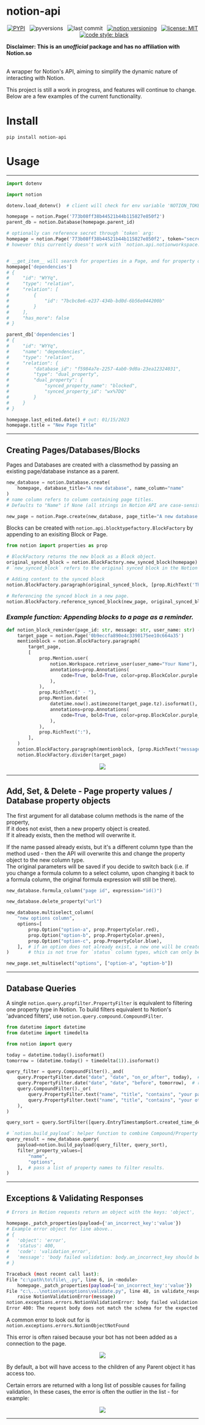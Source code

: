 # notion-api

<p align="center">
    <a href="https://pypi.org/project/notion-api"><img alt="PYPI" src="https://img.shields.io/pypi/v/notion-api"></a>
    &nbsp;
    <img alt="pyversions" src="https://img.shields.io/pypi/pyversions/notion-api"></a>
    &nbsp;
    <img alt="last commit" src="https://img.shields.io/github/last-commit/ayvi-0001/notion-api?color=%239146ff"></a>
    &nbsp;
    <a href="https://developers.notion.com/reference/versioning"><img alt="notion versioning" src="https://img.shields.io/static/v1?label=notion-API-version&message=2022-06-28&color=%232e1a00"></a>
    &nbsp;
    <a href="https://github.com/ayvi-0001/notion-api/blob/main/LICENSE"><img alt="license: MIT" src="https://img.shields.io/static/v1?label=license&message=MIT&color=informational"></a>
    &nbsp;
    <a href="https://github.com/psf/black"><img alt="code style: black" src="https://img.shields.io/badge/code%20style-black-000000.svg"></a>
</p>

__Disclaimer: This is an _unofficial_ package and has no affiliation with Notion.so__  
<br>

A wrapper for Notion's API, aiming to simplify the dynamic nature of interacting with Notion.  

This project is still a work in progress, and features will continue to change. Below are a few examples of the current functionality. 

# Install
```
pip install notion-api
```

# Usage
---
```py
import dotenv

import notion

dotenv.load_dotenv()  # client will check for env variable 'NOTION_TOKEN',

homepage = notion.Page('773b08ff38b44521b44b115827e850f2')
parent_db = notion.Database(homepage.parent_id)

# optionally can reference secret through `token` arg:
homepage = notion.Page('773b08ff38b44521b44b115827e850f2', token="secret_n2m52d1***")
# however this currently doesn't work with `notion.api.notionworkspace.Workspace`.


# __get_item__ will search for properties in a Page, and for property objects in a Database.
homepage['dependencies']
# {
#     "id": "WYYq",
#     "type": "relation",
#     "relation": [
#         {
#             "id": "7bcbc8e6-e237-434b-bd0d-6b56e044200b"
#         }
#     ],
#     "has_more": false
# }

parent_db['dependencies']
# {
#     "id": "WYYq",
#     "name": "dependencies",
#     "type": "relation",
#     "relation": {
#         "database_id": "f5984a7e-2257-4ab0-9d0a-23ea12324031",
#         "type": "dual_property",
#         "dual_property": {
#             "synced_property_name": "blocked",
#             "synced_property_id": "wx%7DQ"
#         }
#     }
# }

homepage.last_edited.date() # out: 01/15/2023
homepage.title = "New Page Title"
```

---
## Creating Pages/Databases/Blocks

Pages and Databases are created with a classmethod by passing an existing page/database instance as a parent.

```py
new_database = notion.Database.create(
    homepage, database_title="A new database", name_column="name"
) 
# name column refers to column containing page titles. 
# Defaults to "Name" if None (all strings in Notion API are case-sensitive).

new_page = notion.Page.create(new_database, page_title="A new database row")
```

Blocks can be created with `notion.api.blocktypefactory.BlockFactory` by appending to an exisiting Block or Page.
```py
from notion import properties as prop

# BlockFactory returns the new block as a Block object.
original_synced_block = notion.BlockFactory.new_synced_block(homepage)
# `new_synced_block` refers to the original synced block in the Notion UI.

# Adding content to the synced block
notion.BlockFactory.paragraph(original_synced_block, [prop.RichText('This is a synced block.')])

# Referencing the synced block in a new page.
notion.BlockFactory.reference_synced_block(new_page, original_synced_block.id)
```

### _Example function: Appending blocks to a page as a reminder._

```py
def notion_block_reminder(page_id: str, message: str, user_name: str) -> None:
    target_page = notion.Page('0b9eccfa890e4c3390175ee10c664a35')
    mentionblock = notion.BlockFactory.paragraph(
        target_page,
        [
            prop.Mention.user(
                notion.Workspace.retrieve_user(user_name="Your Name"),
                annotations=prop.Annotations(
                    code=True, bold=True, color=prop.BlockColor.purple
                ),
            ),
            prop.RichText(" - "),
            prop.Mention.date(
                datetime.now().astimezone(target_page.tz).isoformat(),
                annotations=prop.Annotations(
                    code=True, bold=True, color=prop.BlockColor.purple_background
                ),
            ),
            prop.RichText(":"),
        ],
    )
    notion.BlockFactory.paragraph(mentionblock, [prop.RichText("message here")])
    notion.BlockFactory.divider(target_page)
```

<p align="center">
    <img src="https://raw.githubusercontent.com/ayvi-0001/notion-api/main/images/example_function_reminder.png">  
</p>

---
## Add, Set, & Delete - Page property values / Database property objects

The first argument for all database column methods is the name of the property,  
If it does not exist, then a new property object is created.  
If it already exists, then the method will overwrite it.

If the name passed already exists, but it's a different column type than the method used - then the API will overwrite this and change the property object to the new column type.  
The original parameters will be saved if you decide to switch back (i.e. if you change a formula column to a select column, upon changing it back to a formula column, the original formula expression will still be there).   

```py
new_database.formula_column("page id", expression="id()")

new_database.delete_property("url")

new_database.multiselect_column(
    "new options column",
    options=[
        prop.Option("option-a", prop.PropertyColor.red),
        prop.Option("option-b", prop.PropertyColor.green),
        prop.Option("option-c", prop.PropertyColor.blue),
    ],  # if an option does not already exist, a new one will be created with a random color.
)       # this is not true for `status` column types, which can only be edited via UI.

new_page.set_multiselect("options", ["option-a", "option-b"])
```

---
## Database Queries

A single `notion.query.propfilter.PropertyFilter` is equivalent to filtering one property type in Notion.
To build filters equivalent to Notion's 'advanced filters', use `notion.query.compound.CompoundFilter`.

```py
from datetime import datetime
from datetime import timedelta

from notion import query

today = datetime.today().isoformat()
tomorrow = (datetime.today() + timedelta(1)).isoformat()

query_filter = query.CompoundFilter()._and(
    query.PropertyFilter.date("date", "date", "on_or_after", today),  # required
    query.PropertyFilter.date("date", "date", "before", tomorrow),  # required
    query.CompoundFilter()._or(
        query.PropertyFilter.text("name", "title", "contains", "your page title"),  # either this
        query.PropertyFilter.text("name", "title", "contains", "your other page title"),  # or this
    ),
)

query_sort = query.SortFilter([query.EntryTimestampSort.created_time_descending()])

# `notion.build_payload`: helper function to combine Compound/Property filters && Sort filters.
query_result = new_database.query(
    payload=notion.build_payload(query_filter, query_sort),
    filter_property_values=[
        "name",
        "options",
    ],  # pass a list of property names to filter results.
)
```
---

## Exceptions & Validating Responses

```py
# Errors in Notion requests return an object with the keys: 'object', 'status', 'code', and 'message'

homepage._patch_properties(payload={'an_incorrect_key':'value'})
# Example error object for line above..
# {
#   'object': 'error', 
#   'status': 400, 
#   'code': 'validation_error', 
#   'message': 'body failed validation: body.an_incorrect_key should be not present, instead was `"value"`.'
# }
```

```sh
Traceback (most recent call last):
File "c:\path\to\file\_.py", line 6, in <module>
    homepage._patch_properties(payload={'an_incorrect_key':'value'})
File "c:\...\notion\exceptions\validate.py", line 48, in validate_response
    raise NotionValidationError(message)
notion.exceptions.errors.NotionValidationError: body failed validation: body.an_incorrect_key should be not present, instead was `"value"`.
Error 400: The request body does not match the schema for the expected parameters.
```

A common error to look out for is `notion.exceptions.errors.NotionObjectNotFound`  

This error is often raised because your bot has not been added as a connection to the page.  

<p align="center">
    <img src="https://raw.githubusercontent.com/ayvi-0001/notion-api/main/images/directory_add_connections.png">  
</p>

By default, a bot will have access to the children of any Parent object it has access too.

Certain errors are returned with a long list of possible causes for failing validation,
In these cases, the error is often the outlier in the list - for example:

<p align="center">
    <img src="https://raw.githubusercontent.com/ayvi-0001/notion-api/main/images/append_child_block_error.png"> 
</p>

---
